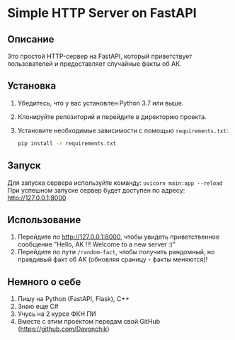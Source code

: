 # Simple HTTP Server on FastAPI

## Описание
Это простой HTTP-сервер на FastAPI, который приветствует пользователей и предоставляет случайные факты об АК.

## Установка

1. Убедитесь, что у вас установлен Python 3.7 или выше.
2. Клонируйте репозиторий и перейдите в директорию проекта.
3. Установите необходимые зависимости с помощью `requirements.txt`:

   ```bash
   pip install -r requirements.txt
   ```
## Запуск
Для запуска сервера используйте команду: ```
        uvicorn main:app --reload
    ```
При успешном запуске сервер будет доступен по адресу: http://127.0.0.1:8000

## Использование
1. Перейдите по http://127.0.0.1:8000, чтобы увидеть приветственное сообщение "Hello, AK !!! Welcome to a new server :)"
2. Перейдите по пути ```/random-fact```, чтобы получить рандомный, но правдивый факт об АК (обновляя сраницу - факты меняются)!


## Немного о себе

1. Пишу на Python (FastAPI, Flask), C++
2. Знаю еще C#
3. Учусь на 2 курсе ФКН ПИ
4. Вместе с этим проектом передам свой GitHub (https://github.com/Davonchik)